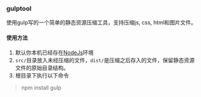 ### gulptool

使用gulp写的一个简单的静态资源压缩工具，支持压缩js, css, html和图片文件。

#### 使用方法
1. 默认你本机已经存在[NodeJs](https://nodejs.org/zh-cn/)环境
2. `src/`目录放入未经压缩的文件，`dist/`是压缩之后存入的文件，保留静态资源文件的原始目录结构。
3. 根目录下执行以下命令
>npm install
>gulp

